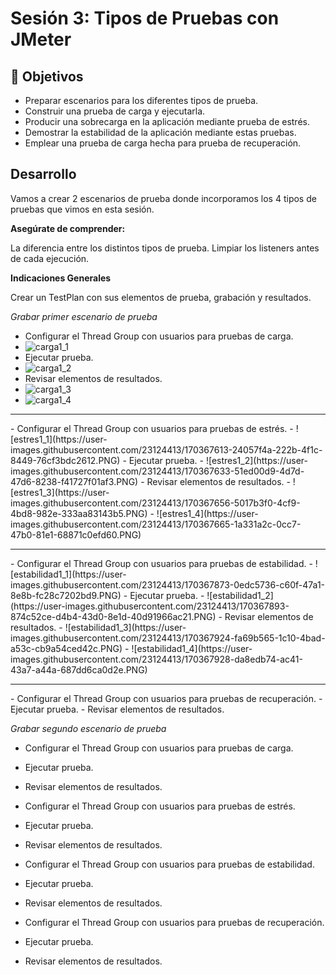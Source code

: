 # Sesión 3: Tipos de Pruebas con JMeter

## :dart: Objetivos

- Preparar escenarios para los diferentes tipos de prueba.
- Construir una prueba de carga y ejecutarla.
- Producir una sobrecarga en la aplicación mediante prueba de estrés.
- Demostrar la estabilidad de la aplicación mediante estas pruebas.
- Emplear una prueba de carga hecha para prueba de recuperación.


## Desarrollo

Vamos a crear 2 escenarios de prueba donde incorporamos los 4 tipos de pruebas que vimos en esta sesión.


**Asegúrate de comprender:**

La diferencia entre los distintos tipos de prueba.
Limpiar los listeners antes de cada ejecución.

**Indicaciones Generales**

Crear un TestPlan con sus elementos de prueba, grabación y resultados.

*Grabar primer escenario de prueba*
- Configurar el Thread Group con usuarios para pruebas de carga.
- ![carga1_1](https://user-images.githubusercontent.com/23124413/170367190-15461229-b75a-4ae0-b09a-ae3529dcebd9.PNG)
- Ejecutar prueba.
- ![carga1_2](https://user-images.githubusercontent.com/23124413/170367248-34f036b6-b449-41db-ae1e-6669d2a27c3b.PNG)
- Revisar elementos de resultados.
- ![carga1_3](https://user-images.githubusercontent.com/23124413/170367290-9cd6f45e-c03b-44cd-b648-0a2c864ca6a7.PNG)
- ![carga1_4](https://user-images.githubusercontent.com/23124413/170367307-ff8f3c40-9f01-42d8-ba34-656c04d228e4.PNG)
<hr>
- Configurar el Thread Group con usuarios para pruebas de estrés.
- ![estres1_1](https://user-images.githubusercontent.com/23124413/170367613-24057f4a-222b-4f1c-8449-76cf3bdc2612.PNG)
- Ejecutar prueba.
- ![estres1_2](https://user-images.githubusercontent.com/23124413/170367633-51ed00d9-4d7d-47d6-8238-f41727f01af3.PNG)
- Revisar elementos de resultados.
- ![estres1_3](https://user-images.githubusercontent.com/23124413/170367656-5017b3f0-4cf9-4bd8-982e-333aa83143b5.PNG)
- ![estres1_4](https://user-images.githubusercontent.com/23124413/170367665-1a331a2c-0cc7-47b0-81e1-68871c0efd60.PNG)
<hr>
- Configurar el Thread Group con usuarios para pruebas de estabilidad.
- ![estabilidad1_1](https://user-images.githubusercontent.com/23124413/170367873-0edc5736-c60f-47a1-8e8b-fc28c7202bd9.PNG)
- Ejecutar prueba.
- ![estabilidad1_2](https://user-images.githubusercontent.com/23124413/170367893-874c52ce-d4b4-43d0-8e1d-40d91966ac21.PNG)
- Revisar elementos de resultados.
- ![estabilidad1_3](https://user-images.githubusercontent.com/23124413/170367924-fa69b565-1c10-4bad-a53c-cb9a54ced42c.PNG)
- ![estabilidad1_4](https://user-images.githubusercontent.com/23124413/170367928-da8edb74-ac41-43a7-a44a-687dd6ca0d2e.PNG)

<hr>
- Configurar el Thread Group con usuarios para pruebas de recuperación.
- Ejecutar prueba.
- Revisar elementos de resultados.




*Grabar segundo escenario de prueba*
- Configurar el Thread Group con usuarios para pruebas de carga.
- Ejecutar prueba.
- Revisar elementos de resultados.

- Configurar el Thread Group con usuarios para pruebas de estrés.
- Ejecutar prueba.
- Revisar elementos de resultados.

- Configurar el Thread Group con usuarios para pruebas de estabilidad.
- Ejecutar prueba.
- Revisar elementos de resultados.

- Configurar el Thread Group con usuarios para pruebas de recuperación.
- Ejecutar prueba.
- Revisar elementos de resultados.
